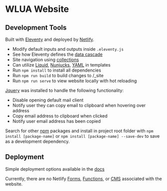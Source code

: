 # WLUA Website

## Development Tools

Built with [Eleventy](https://11ty.dev/docs/) and deployed by [Netlify](https://netlify.com). 

* Modify default inputs and outputs inside `.eleventy.js`
* See how Eleventy defines the [data cascade](https://www.11ty.dev/docs/layouts/#sources-of-data)
* Site navigation using [collections](https://www.11ty.dev/docs/collections/)
* Can utilize [Liquid](https://shopify.github.io/liquid/), [Nunjucks](https://mozilla.github.io/nunjucks/), [YAML](https://learnxinyminutes.com/docs/yaml/) in templates
* Run `npm install` to install all dependencies
* Run `npm run build` to build changes to /_site 
* Run `npm run serve` to view website locally with hot reloading

[Jquery](https://api.jquery.com/) was installed to handle the following functionality:

* Disable opening default mail client
* Notify user they can copy email to clipboard when hovering over address
* Copy email address to clipboard when clicked
* Notify user email address has been copied

Search for other [npm](https://www.npmjs.com/) packages and install in project root folder with `npm install [package-name]` or `npm install [package-name] --save-dev` to save as a development dependency.

## Deployment

Simple deployment options available in the [docs](https://www.11ty.dev/docs/deployment/)

Currently, there are no Netlify [Forms](https://www.netlify.com/products/forms/), [Functions](https://www.netlify.com/products/functions/), or [CMS](https://www.netlifycms.org/docs/intro/) associated with the website.





